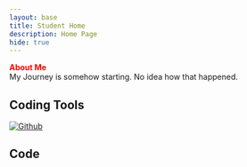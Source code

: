 ```yaml
---
layout: base
title: Student Home 
description: Home Page
hide: true
---
```

<div font-family: courier new;>
<head>
<div style=" color:red; 40px; font-weight: bold;> 
 <a href="index2.md"> 
  About Me
 </a> 
</div>

</head>
My Journey is somehow starting. No idea how that happened.

## Coding Tools

  <a href="https://github.com/KKATZENN/No-Ideas-Blog">
        <img src="Logo_of_Github (1).jpg" width:50; height:50; alt="Github"> 
  </a>

## Code
</div>

